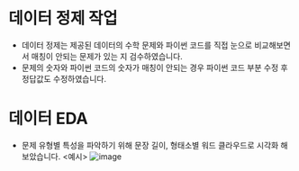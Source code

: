 # 데이터 정제 작업
- 데이터 정제는 제공된 데이터의 수학 문제와 파이썬 코드를 직접 눈으로 비교해보면서 매칭이 안되는 문제가 있는 지 검수하였습니다.
- 문제의 숫자와 파이썬 코드의 숫자가 매칭이 안되는 경우 파이썬 코드 부분 수정 후 정답값도 수정하였습니다.
# 데이터 EDA
- 문제 유형별 특성을 파악하기 위해 문장 길이, 형태소별 워드 클라우드로 시각화 해보았습니다.
<예시>
![image](https://user-images.githubusercontent.com/75985245/172218967-3b30a01e-8fa1-4d16-80cc-ce08797f8d0c.png)

